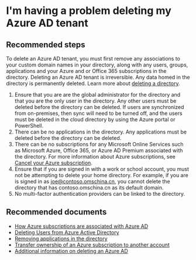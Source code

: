 <properties
    pageTitle="I'm having a problem deleting my Azure AD tenant"
    description="I'm having a problem deleting my Azure AD tenant"
    service="microsoft.aad"
    resource="Microsoft_AAD_IAM"
    authors="elkuzmen"
    ms.author="elkuzmen"
    displayOrder="43"
    supportTopicIds=""
    selfHelpType="resource"
    resourceTags="directory_delete,directory_overview"
    productPesIds=""
    cloudEnvironments="MoonCake"
    articleId="activedirectory-directory-deletetenantdependenciestshooter-mooncake"
/>

# I'm having a problem deleting my Azure AD tenant

## **Recommended steps**

To delete an Azure AD tenant, you must first remove any associations to your custom domain names in your directory, along with any users, groups, applications and your Azure and or Office 365 subscriptions in the directory. Deleting an Azure AD tenant is irreversible. Any data homed in the directory is permanently deleted. Learn more about [deleting a directory](https://docs.azure.cn/active-directory/fundamentals/active-directory-whatis).

1. Ensure that you are are the global administrator for the directory and that you are the only user in the directory. Any other users must be deleted before the directory can be deleted. If users are synchronized from on-premises, then sync will need to be turned off, and the users must be deleted in the cloud directory by using the Azure portal or PowerShell.
2. There can be no applications in the directory. Any applications must be deleted before the directory can be deleted.
3. There can be no subscriptions for any Microsoft Online Services such as Microsoft Azure, Office 365, or Azure AD Premium associated with the directory. For more information about Azure subscriptions, see [Cancel your Azure subscription](https://docs.azure.cn/billing/billing-how-to-cancel-azure-subscription).
4. Ensure that if you are signed in with a work or school account, you must not be attempting to delete your home directory. For example, if you are is signed in as joe@contoso.omschina.cn, you cannot delete the directory that has contoso.omschina.cn as its default domain.  
5. No multi-factor authentication providers can be linked to the directory.  

## **Recommended documents**

* [How Azure subscriptions are associated with Azure AD](https://docs.azure.cn/active-directory/fundamentals/active-directory-how-subscriptions-associated-directory)
* [Deleting Users from Azure Active Directory](https://docs.azure.cn/active-directory/fundamentals/add-users-azure-active-directory)
* [Removing applications in the directory](https://docs.azure.cn/active-directory/develop/quickstart-register-app#removing-an-application)
* [Transfer ownership of an Azure subscription to another account](https://docs.azure.cn/billing/billing-subscription-transfer)
* [Additional information on deleting an Azure AD](https://docs.azure.cn/active-directory/fundamentals/active-directory-whatis#how-can-i-delete-an-azure-ad-directory)